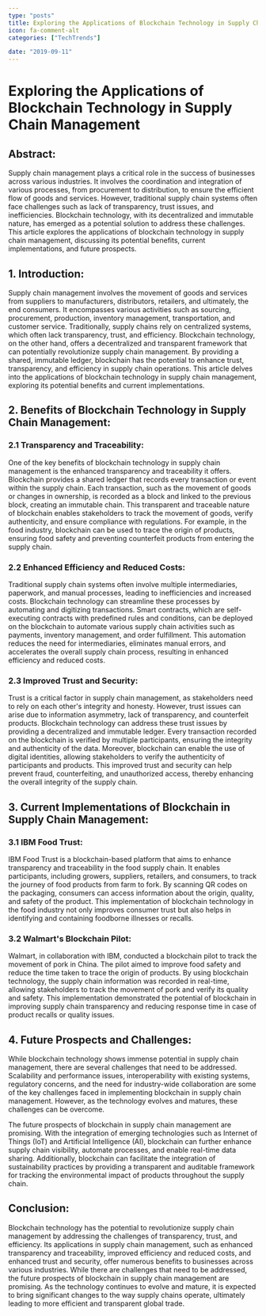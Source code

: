 ```yaml
---
type: "posts"
title: Exploring the Applications of Blockchain Technology in Supply Chain Management
icon: fa-comment-alt
categories: ["TechTrends"]

date: "2019-09-11"
---
```




# Exploring the Applications of Blockchain Technology in Supply Chain Management

## Abstract:

Supply chain management plays a critical role in the success of businesses across various industries. It involves the coordination and integration of various processes, from procurement to distribution, to ensure the efficient flow of goods and services. However, traditional supply chain systems often face challenges such as lack of transparency, trust issues, and inefficiencies. Blockchain technology, with its decentralized and immutable nature, has emerged as a potential solution to address these challenges. This article explores the applications of blockchain technology in supply chain management, discussing its potential benefits, current implementations, and future prospects.

## 1. Introduction:

Supply chain management involves the movement of goods and services from suppliers to manufacturers, distributors, retailers, and ultimately, the end consumers. It encompasses various activities such as sourcing, procurement, production, inventory management, transportation, and customer service. Traditionally, supply chains rely on centralized systems, which often lack transparency, trust, and efficiency. Blockchain technology, on the other hand, offers a decentralized and transparent framework that can potentially revolutionize supply chain management. By providing a shared, immutable ledger, blockchain has the potential to enhance trust, transparency, and efficiency in supply chain operations. This article delves into the applications of blockchain technology in supply chain management, exploring its potential benefits and current implementations.

## 2. Benefits of Blockchain Technology in Supply Chain Management:

### 2.1 Transparency and Traceability:

One of the key benefits of blockchain technology in supply chain management is the enhanced transparency and traceability it offers. Blockchain provides a shared ledger that records every transaction or event within the supply chain. Each transaction, such as the movement of goods or changes in ownership, is recorded as a block and linked to the previous block, creating an immutable chain. This transparent and traceable nature of blockchain enables stakeholders to track the movement of goods, verify authenticity, and ensure compliance with regulations. For example, in the food industry, blockchain can be used to trace the origin of products, ensuring food safety and preventing counterfeit products from entering the supply chain.

### 2.2 Enhanced Efficiency and Reduced Costs:

Traditional supply chain systems often involve multiple intermediaries, paperwork, and manual processes, leading to inefficiencies and increased costs. Blockchain technology can streamline these processes by automating and digitizing transactions. Smart contracts, which are self-executing contracts with predefined rules and conditions, can be deployed on the blockchain to automate various supply chain activities such as payments, inventory management, and order fulfillment. This automation reduces the need for intermediaries, eliminates manual errors, and accelerates the overall supply chain process, resulting in enhanced efficiency and reduced costs.

### 2.3 Improved Trust and Security:

Trust is a critical factor in supply chain management, as stakeholders need to rely on each other's integrity and honesty. However, trust issues can arise due to information asymmetry, lack of transparency, and counterfeit products. Blockchain technology can address these trust issues by providing a decentralized and immutable ledger. Every transaction recorded on the blockchain is verified by multiple participants, ensuring the integrity and authenticity of the data. Moreover, blockchain can enable the use of digital identities, allowing stakeholders to verify the authenticity of participants and products. This improved trust and security can help prevent fraud, counterfeiting, and unauthorized access, thereby enhancing the overall integrity of the supply chain.

## 3. Current Implementations of Blockchain in Supply Chain Management:

### 3.1 IBM Food Trust:

IBM Food Trust is a blockchain-based platform that aims to enhance transparency and traceability in the food supply chain. It enables participants, including growers, suppliers, retailers, and consumers, to track the journey of food products from farm to fork. By scanning QR codes on the packaging, consumers can access information about the origin, quality, and safety of the product. This implementation of blockchain technology in the food industry not only improves consumer trust but also helps in identifying and containing foodborne illnesses or recalls.

### 3.2 Walmart's Blockchain Pilot:

Walmart, in collaboration with IBM, conducted a blockchain pilot to track the movement of pork in China. The pilot aimed to improve food safety and reduce the time taken to trace the origin of products. By using blockchain technology, the supply chain information was recorded in real-time, allowing stakeholders to track the movement of pork and verify its quality and safety. This implementation demonstrated the potential of blockchain in improving supply chain transparency and reducing response time in case of product recalls or quality issues.

## 4. Future Prospects and Challenges:

While blockchain technology shows immense potential in supply chain management, there are several challenges that need to be addressed. Scalability and performance issues, interoperability with existing systems, regulatory concerns, and the need for industry-wide collaboration are some of the key challenges faced in implementing blockchain in supply chain management. However, as the technology evolves and matures, these challenges can be overcome.

The future prospects of blockchain in supply chain management are promising. With the integration of emerging technologies such as Internet of Things (IoT) and Artificial Intelligence (AI), blockchain can further enhance supply chain visibility, automate processes, and enable real-time data sharing. Additionally, blockchain can facilitate the integration of sustainability practices by providing a transparent and auditable framework for tracking the environmental impact of products throughout the supply chain.

## Conclusion:

Blockchain technology has the potential to revolutionize supply chain management by addressing the challenges of transparency, trust, and efficiency. Its applications in supply chain management, such as enhanced transparency and traceability, improved efficiency and reduced costs, and enhanced trust and security, offer numerous benefits to businesses across various industries. While there are challenges that need to be addressed, the future prospects of blockchain in supply chain management are promising. As the technology continues to evolve and mature, it is expected to bring significant changes to the way supply chains operate, ultimately leading to more efficient and transparent global trade.